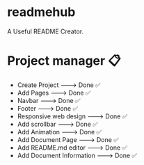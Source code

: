 # readmehub
A Useful README Creator.

# Project manager :clipboard:
- Create Project ---> Done :white_check_mark:
- Add Pages ---> Done :white_check_mark:
- Navbar ---> Done :white_check_mark:
- Footer ---> Done :white_check_mark:
- Responsive web design ---> Done :white_check_mark:
- Add scrollbar  --->  Done :white_check_mark:
- Add Animation --->  Done :white_check_mark:
- Add Document Page  --->  Done :white_check_mark:
- Add README.md editor ---> Done :white_check_mark:
- Add Document Information ---> Done :white_check_mark:
